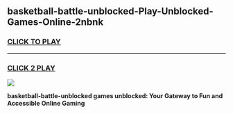 
## basketball-battle-unblocked-Play-Unblocked-Games-Online-2nbnk
<h3>
<a href="https://premium76.site?title=basketball-battle-unblocked&ref=25A">CLICK TO PLAY</a></h3>
<hr>

<h3>
<a href="https://premium76.site?title=basketball-battle-unblocked&ref=25A">CLICK 2 PLAY</a>
  
</h3>

<a href="https://premium76.site?title=basketball-battle-unblocked&ref=25A"><img src="https://clearcache.store/games.png"></a>


**basketball-battle-unblocked games unblocked: Your Gateway to Fun and Accessible Online Gaming**
